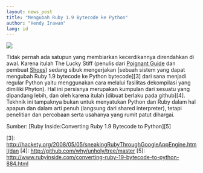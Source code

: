 ```yaml
---
layout: news_post
title: "Mengubah Ruby 1.9 Bytecode ke Python"
author: "Hendy Irawan"
lang: id
---
```


![](http://farm4.static.flickr.com/3054/2474488425_a9142f49d6_o.jpg)

Tidak pernah ada satupun yang membiarkan kecerdikannya direndahkan di
awal. Karena itulah The Lucky Stiff (penulis dari [Poignant Guide][1]
dan pembuat [Shoes][2]) sedang sibuk mengerjakan [sebuah sistem yang
dapat mengubah Ruby 1.9 bytecode ke Python bytecode][3] dari sana
menjadi regular Python yaitu menggunakan cara melalui fasilitas
dekompilasi yang dimiliki Phyton). Hal ini persisnya merupakan kumpulan
dari sesuatu yang dipandang lebih, dan oleh karena itulah [dibuat
berlaku pada github][4]. Tekhnik ini tampaknya bukan untuk menyatukan
Python dan Ruby dalam hal apapun dan dalam arti penuh (langsung dari
shared interpreter), tetapi penelitian dan percobaan serta usahanya yang
rumit patut dihargai.

Sumber: [Ruby Inside:Converting Ruby 1.9 Bytecode to Python][5]



[1]: http://poignantguide.net/ruby/
[2]: http://code.whytheluckystiff.net/shoes/
[3]: http://hackety.org/2008/05/05/sneakingRubyThroughGoogleAppEngine.html(dan
[4]: http://github.com/why/unholy/tree/master
[5]: http://www.rubyinside.com/converting-ruby-19-bytecode-to-python-884.html
